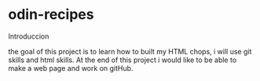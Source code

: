 # odin-recipes

 Introduccion

the goal of this project is to learn how to built my HTML chops, i will use git skills and html skills. At the end of this project i would like to be able to make a web page and work on gitHub.

